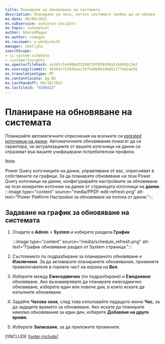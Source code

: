 ```yaml
---
title: Планиране на обновяване на системата
description: Планиране на часа, когато системата трябва да се обнови
ms.date: 08/09/2022
ms.subservice: audience-insights
ms.topic: conceptual
author: NimrodMagen
ms.author: nimagen
ms.reviewer: v-wendysmith
manager: shellyha
searchScope:
- ci-system-schedule
- customerInsights
ms.openlocfilehash: ce10fcfe9906d33209270f8f6930a51b045b13e2
ms.sourcegitcommit: 49394c7216db1ec7b754db6014b651177e82ae5b
ms.translationtype: MT
ms.contentlocale: bg-BG
ms.lasthandoff: 08/10/2022
ms.locfileid: "9246423"
---
```

# <a name="schedule-system-refresh"></a>Планиране на обновяване на системата

Планирайте автоматичните опреснения на всичките си [estested източници на данни](data-sources.md). Автоматичните обновявания помагат да се гарантира, че актуализациите от вашите източници на данни се отразяват във вашите унифицирани потребителски профили.

> [!NOTE]
> Power Query източниците на данни, управлявани от вас, опресняват в собствените си графици. За да планирате обновяване на тези Power Query източници на данни, конфигурирайте настройките за обновяване на този конкретен източник на данни от страницата източници на **данни**.
> :::image type="content" source="media/PPDF-edit-refresh.png" alt-text="Power Platform Настройки за обновяване на потока от данни.":::

## <a name="set-system-refresh-schedule"></a>Задаване на график за обновяване на системата

1. Отидете в **Admin** > **System** и изберете раздела **График**.

   :::image type="content" source="media/schedule_refresh.png" alt-text="График обновяване раздел от System страница.":::

1. Състоянието по подразбиране за планираното обновяване е **Изключено**. За да активирате планираните обновявания, променете превключвателя в горната част на екрана на **Вкл**.

1. Изберете между **Ежеседмично** (по подразбиране) и **Ежедневно** обновяване. Ако възнамерявате да планирате ежеседмично обновяване, изберете един или повече дни, в които искате да изпълните обновяване.

1. Задайте **Часова зона**, след това използвайте падащото меню **Час**, за да зададете времето за обновяване. Ако искате да планирате няколко обновявания за един ден, изберете **Добавяне на друго време**.

1. Изберете **Записване**, за да приложите промените.

[!INCLUDE [footer-include](includes/footer-banner.md)]
